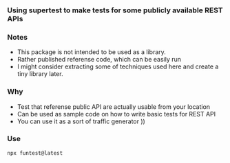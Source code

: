 ### Using supertest to make tests for some publicly available REST APIs

### Notes

-   This package is not intended to be used as a library.
-   Rather published referense code, which can be easily run
-   I might consider extracting some of techniques used here and create a tiny library later.

### Why

-   Test that referense public API are actually usable from your location
-   Can be used as sample code on how to write basic tests for REST API
-   You can use it as a sort of traffic generator ))

### Use

```sh
npx funtest@latest
```
